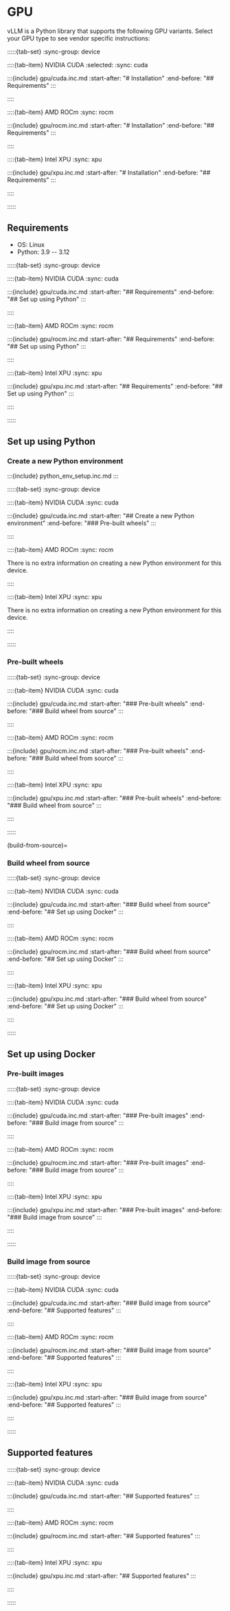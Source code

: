 # GPU

vLLM is a Python library that supports the following GPU variants. Select your GPU type to see vendor specific instructions:

:::::{tab-set}
:sync-group: device

::::{tab-item} NVIDIA CUDA
:selected:
:sync: cuda

:::{include} gpu/cuda.inc.md
:start-after: "# Installation"
:end-before: "## Requirements"
:::

::::

::::{tab-item} AMD ROCm
:sync: rocm

:::{include} gpu/rocm.inc.md
:start-after: "# Installation"
:end-before: "## Requirements"
:::

::::

::::{tab-item} Intel XPU
:sync: xpu

:::{include} gpu/xpu.inc.md
:start-after: "# Installation"
:end-before: "## Requirements"
:::

::::

:::::

## Requirements

- OS: Linux
- Python: 3.9 -- 3.12

:::::{tab-set}
:sync-group: device

::::{tab-item} NVIDIA CUDA
:sync: cuda

:::{include} gpu/cuda.inc.md
:start-after: "## Requirements"
:end-before: "## Set up using Python"
:::

::::

::::{tab-item} AMD ROCm
:sync: rocm

:::{include} gpu/rocm.inc.md
:start-after: "## Requirements"
:end-before: "## Set up using Python"
:::

::::

::::{tab-item} Intel XPU
:sync: xpu

:::{include} gpu/xpu.inc.md
:start-after: "## Requirements"
:end-before: "## Set up using Python"
:::

::::

:::::

## Set up using Python

### Create a new Python environment

:::{include} python_env_setup.inc.md
:::

:::::{tab-set}
:sync-group: device

::::{tab-item} NVIDIA CUDA
:sync: cuda

:::{include} gpu/cuda.inc.md
:start-after: "## Create a new Python environment"
:end-before: "### Pre-built wheels"
:::

::::

::::{tab-item} AMD ROCm
:sync: rocm

There is no extra information on creating a new Python environment for this device.

::::

::::{tab-item} Intel XPU
:sync: xpu

There is no extra information on creating a new Python environment for this device.

::::

:::::

### Pre-built wheels

:::::{tab-set}
:sync-group: device

::::{tab-item} NVIDIA CUDA
:sync: cuda

:::{include} gpu/cuda.inc.md
:start-after: "### Pre-built wheels"
:end-before: "### Build wheel from source"
:::

::::

::::{tab-item} AMD ROCm
:sync: rocm

:::{include} gpu/rocm.inc.md
:start-after: "### Pre-built wheels"
:end-before: "### Build wheel from source"
:::

::::

::::{tab-item} Intel XPU
:sync: xpu

:::{include} gpu/xpu.inc.md
:start-after: "### Pre-built wheels"
:end-before: "### Build wheel from source"
:::

::::

:::::

(build-from-source)=

### Build wheel from source

:::::{tab-set}
:sync-group: device

::::{tab-item} NVIDIA CUDA
:sync: cuda

:::{include} gpu/cuda.inc.md
:start-after: "### Build wheel from source"
:end-before: "## Set up using Docker"
:::

::::

::::{tab-item} AMD ROCm
:sync: rocm

:::{include} gpu/rocm.inc.md
:start-after: "### Build wheel from source"
:end-before: "## Set up using Docker"
:::

::::

::::{tab-item} Intel XPU
:sync: xpu

:::{include} gpu/xpu.inc.md
:start-after: "### Build wheel from source"
:end-before: "## Set up using Docker"
:::

::::

:::::

## Set up using Docker

### Pre-built images

:::::{tab-set}
:sync-group: device

::::{tab-item} NVIDIA CUDA
:sync: cuda

:::{include} gpu/cuda.inc.md
:start-after: "### Pre-built images"
:end-before: "### Build image from source"
:::

::::

::::{tab-item} AMD ROCm
:sync: rocm

:::{include} gpu/rocm.inc.md
:start-after: "### Pre-built images"
:end-before: "### Build image from source"
:::

::::

::::{tab-item} Intel XPU
:sync: xpu

:::{include} gpu/xpu.inc.md
:start-after: "### Pre-built images"
:end-before: "### Build image from source"
:::

::::

:::::

### Build image from source

:::::{tab-set}
:sync-group: device

::::{tab-item} NVIDIA CUDA
:sync: cuda

:::{include} gpu/cuda.inc.md
:start-after: "### Build image from source"
:end-before: "## Supported features"
:::

::::

::::{tab-item} AMD ROCm
:sync: rocm

:::{include} gpu/rocm.inc.md
:start-after: "### Build image from source"
:end-before: "## Supported features"
:::

::::

::::{tab-item} Intel XPU
:sync: xpu

:::{include} gpu/xpu.inc.md
:start-after: "### Build image from source"
:end-before: "## Supported features"
:::

::::

:::::

## Supported features

:::::{tab-set}
:sync-group: device

::::{tab-item} NVIDIA CUDA
:sync: cuda

:::{include} gpu/cuda.inc.md
:start-after: "## Supported features"
:::

::::

::::{tab-item} AMD ROCm
:sync: rocm

:::{include} gpu/rocm.inc.md
:start-after: "## Supported features"
:::

::::

::::{tab-item} Intel XPU
:sync: xpu

:::{include} gpu/xpu.inc.md
:start-after: "## Supported features"
:::

::::

:::::
